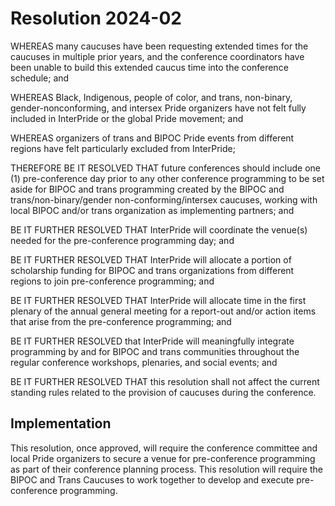 # Resolution 2024-02

WHEREAS many caucuses have been requesting extended times for the caucuses in multiple prior years, and the conference coordinators have been unable to build this extended caucus time into the conference schedule; and

WHEREAS Black, Indigenous, people of color, and trans, non-binary, gender-nonconforming, and intersex Pride organizers have not felt fully included in InterPride or the global Pride movement; and

WHEREAS organizers of trans and BIPOC Pride events from different regions have felt particularly excluded from InterPride;

THEREFORE BE IT RESOLVED THAT future conferences should include one (1) pre-conference day prior to any other conference programming to be set aside for BIPOC and trans programming created by the BIPOC and trans/non-binary/gender non-conforming/intersex caucuses, working with local BIPOC and/or trans organization as implementing partners; and 

BE IT FURTHER RESOLVED THAT InterPride will coordinate the venue(s) needed for the pre-conference programming day; and

BE IT FURTHER RESOLVED THAT InterPride will allocate a portion of scholarship funding for BIPOC and trans organizations from different regions to join pre-conference programming; and

BE IT FURTHER RESOLVED THAT InterPride will allocate time in the first plenary of the annual general meeting for a report-out and/or action items that arise from the pre-conference programming; and

BE IT FURTHER RESOLVED that InterPride will meaningfully integrate programming by and for BIPOC and trans communities throughout the regular conference workshops, plenaries, and social events; and

BE IT FURTHER RESOLVED THAT this resolution shall not affect the current standing rules related to the provision of caucuses during the conference.

## Implementation

This resolution, once approved, will require the conference committee and local Pride organizers to secure a venue for pre-conference programming as part of their conference planning process. This resolution will require the BIPOC and Trans Caucuses to work together to develop and execute pre-conference programming.
